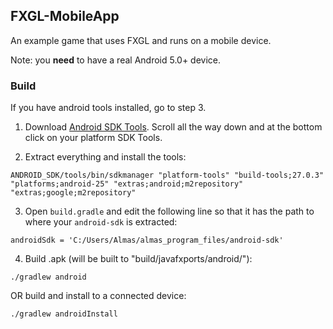 ## FXGL-MobileApp
An example game that uses FXGL and runs on a mobile device.

Note: you **need** to have a real Android 5.0+ device. 

### Build

If you have android tools installed, go to step 3.

1. Download [Android SDK Tools](https://developer.android.com/studio/index.html#Other).
Scroll all the way down and at the bottom click on your platform SDK Tools.

2. Extract everything and install the tools:

```
ANDROID_SDK/tools/bin/sdkmanager "platform-tools" "build-tools;27.0.3" "platforms;android-25" "extras;android;m2repository" "extras;google;m2repository"
```

3. Open `build.gradle` and edit the following line so that it has the path to where
your `android-sdk` is extracted:

```
androidSdk = 'C:/Users/Almas/almas_program_files/android-sdk'
```

4. Build .apk (will be built to "build/javafxports/android/"):

```
./gradlew android
```

OR build and install to a connected device:

```
./gradlew androidInstall
```
